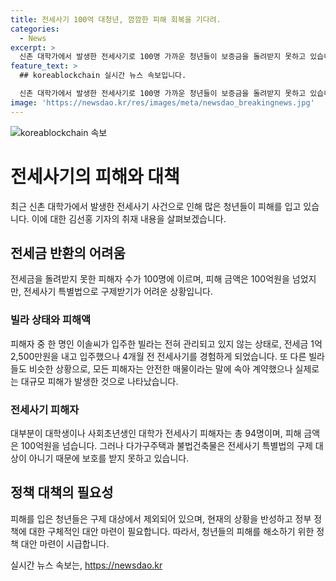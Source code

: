 ```yaml
---
title: 전세사기 100억 대청년, 깜깜한 피해 회복을 기다려.
categories:
  - News
excerpt: >
  신촌 대학가에서 발생한 전세사기로 100명 가까운 청년들이 보증금을 돌려받지 못하고 있습니다. 피해금은 100억원이 넘는데, 전세사기특별법으로 구제받기가 어려운 상황입니다. 대학가 전세사기로 피해를 입은 대부분이 대학생과 사회초년생들인데, 이들은 보호를 받지 못하고 있습니다. 상황이 호전되지 않으면 앞으로 더 많은 사람들이 위험에 노출될 수 있습니다.
feature_text: >
  ## koreablockchain 실시간 뉴스 속보입니다.

  신촌 대학가에서 발생한 전세사기로 100명 가까운 청년들이 보증금을 돌려받지 못하고 있습니다. 피해금은 100억원이 넘는데, 전세사기특별법으로 구제받기가 어려운 상황입니다. 대학가 전세사기로 피해를 입은 대부분이 대학생과 사회초년생들인데, 이들은 보호를 받지 못하고 있습니다. 상황이 호전되지 않으면 앞으로 더 많은 사람들이 위험에 노출될 수 있습니다.
image: 'https://newsdao.kr/res/images/meta/newsdao_breakingnews.jpg'
---
```


<p><img src="https://newsdao.kr/res/images/meta/newsdao_breakingnews.jpg" alt="koreablockchain 속보" /></p>

<h1>전세사기의 피해와 대책</h1>

<p data-ke-size="size16">최근 신촌 대학가에서 발생한 전세사기 사건으로 인해 많은 청년들이 피해를 입고 있습니다. 이에 대한 김선홍 기자의 취재 내용을 살펴보겠습니다.</p>

<h2>전세금 반환의 어려움</h2>

<p data-ke-size="size16">전세금을 돌려받지 못한 피해자 수가 100명에 이르며, 피해 금액은 100억원을 넘었지만, 전세사기 특별법으로 구제받기가 어려운 상황입니다.</p>

<h3>빌라 상태와 피해액</h3>

<p data-ke-size="size16">피해자 중 한 명인 이솔씨가 입주한 빌라는 전혀 관리되고 있지 않는 상태로, 전세금 1억 2,500만원을 내고 입주했으나 4개월 전 전세사기를 경험하게 되었습니다. 또 다른 빌라들도 비슷한 상황으로, 모든 피해자는 안전한 매물이라는 말에 속아 계약했으나 실제로는 대규모 피해가 발생한 것으로 나타났습니다.</p>

<h3>전세사기 피해자</h3>

<p data-ke-size="size16">대부분이 대학생이나 사회초년생인 대학가 전세사기 피해자는 총 94명이며, 피해 금액은 100억원을 넘습니다. 그러나 다가구주택과 불법건축물은 전세사기 특별법의 구제 대상이 아니기 때문에 보호를 받지 못하고 있습니다.</p>

<h2>정책 대책의 필요성</h2>

<p data-ke-size="size16">피해를 입은 청년들은 구제 대상에서 제외되어 있으며, 현재의 상황을 반성하고 정부 정책에 대한 구체적인 대안 마련이 필요합니다. 따라서, 청년들의 피해를 해소하기 위한 정책 대안 마련이 시급합니다.</p>
실시간 뉴스 속보는, <a href="https://newsdao.kr" rel="dofollow">https://newsdao.kr</a>



